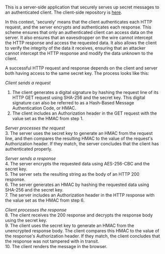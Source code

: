 This is a server-side application that securely serves up secret messages to an authenticated client. The client-side repository is [here](https://github.com/nickedwards109/secure-client).

In this context, 'securely' means that the client authenticates each HTTP request, and the server encrypts and authenticates each response. This scheme ensures that only an authenticated client can access data on the server. It also ensures that an eavesdropper on the wire cannot intercept the HTTP response and access the requested data. It also allows the client to verify the integrity of the data it receives, ensuring that an attacker cannot intercept the HTTP response and modify the data unknown to the client.

A successful HTTP request and response depends on the client and server both having access to the same secret key. The process looks like this:

*Client sends a request*  
1. The client generates a digital signature by hashing the request line of its HTTP GET request using SHA-256 and the secret key. This digital signature can also be referred to as a Hash-Based Message Authentication Code, or HMAC.  
2. The client includes an Authorization header in the GET request with the value set as the HMAC from step 1.  

*Server processes the request*  
3. The server uses the secret key to generate an HMAC from the request line, and then compares the resulting HMAC to the value of the request's Authorization header. If they match, the server concludes that the client has authenticated properly.  

*Server sends a response*  
4. The server encrypts the requested data using AES-256-CBC and the secret key.  
5. The server sets the resulting string as the body of an HTTP 200 response.  
6. The server generates an HMAC by hashing the requested data using SHA-256 and the secret key.  
7. The server includes an Authorization header in the HTTP response with the value set as the HMAC from step 6.  

*Client processes the response*  
8. The client receives the 200 response and decrypts the response body using the secret key.  
9. The client uses the secret key to generate an HMAC from the unencrypted response body. The client compares this HMAC to the value of the response's Authorization header. If they match, the client concludes that the response was not tampered with in transit.  
10. The client renders the message in the browser.  

